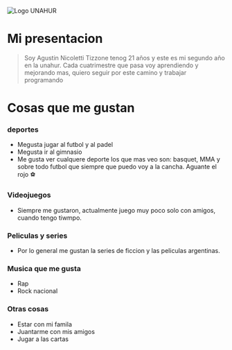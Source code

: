 ![Logo UNAHUR](./assets/UNAHUR.png)

# Mi presentacion 
> Soy Agustin Nicoletti Tizzone tenog 21 años y este es mi segundo año en la unahur.
> Cada cuatrimestre que pasa voy aprendiendo y mejorando mas, quiero seguir por este camino y trabajar programando 


# Cosas que me gustan 

### deportes  
* Megusta jugar al futbol y al padel
* Megusta ir al gimnasio
* Me gusta ver cualquere deporte los que mas veo son: basquet, MMA y sobre todo futbol que siempre que puedo voy a la cancha. Aguante el rojo :soccer:

### Videojuegos
* Siempre me gustaron, actualmente juego muy poco solo con amigos, cuando tengo tiwmpo.

### Peliculas y series
* Por lo general me gustan la series de ficcion y las peliculas argentinas.

### Musica que me gusta
* Rap
* Rock nacional

### Otras cosas 
* Estar con mi famila
* Juantarme con mis amigos
* Jugar a las cartas
